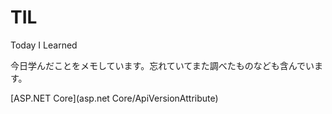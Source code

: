 # TIL
Today I Learned

今日学んだことをメモしています。忘れていてまた調べたものなども含んでいます。

[ASP.NET Core](asp.net Core/ApiVersionAttribute)
